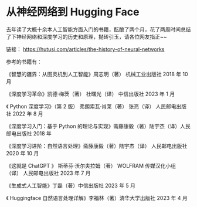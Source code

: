 # 从神经网络到 Hugging Face

去年读了大概十余本人工智能方面入门的书籍，酝酿了两个月，花了两周时间总结了下神经网络和深度学习的历史和原理，抛砖引玉，请各位网友指正~~

链接： https://hutusi.com/articles/the-history-of-neural-networks

参考的书籍有：

《智慧的疆界：从图灵机到人工智能》周志明（著） 机械工业出版社 2018 年 10 月

《深度学习革命》凯德·梅茨（著） 杜曙光（译） 中信出版社 2023 年 1 月

《 Python 深度学习》（第 2 版） 弗朗索瓦·肖莱（著） 张亮（译） 人民邮电出版社 2022 年 8 月

《深度学习入门：基于 Python 的理论与实现》斋藤康毅（著）陆宇杰（译）人民邮电出版社 2018 年

《深度学习进阶：自然语言处理》斋藤康毅（著）陆宇杰（译） 人民邮电出版社 2020 年 10 月

《这就是 ChatGPT 》 斯蒂芬·沃尔夫拉姆（著） WOLFRAM 传媒汉化小组（译） 人民邮电出版社 2023 年 7 月

《生成式人工智能》丁磊（著）中信出版社 2023 年 5 月

《 Huggingface 自然语言处理详解》李福林（著）清华大学出版社 2023 年 4 月